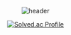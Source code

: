 <div align=center>
  
![header](https://capsule-render.vercel.app/api?type=waving&color=timeGradient&height=220&section=header&text=SEN&fontSize=60&fontAlignY=45)
  
[![Solved.ac Profile](http://mazassumnida.wtf/api/v2/generate_badge?boj=5_22hz)](https://solved.ac/5_22hz/)

</div>
